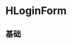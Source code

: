 # HLoginForm

## 基础

<div style="background-color:var(--color-background-base3);padding:20px;display:inline-block">
<HLoginForm name="HLoginForm" @on-submit="onSignin"></HLoginForm>
</div>

<script setup>
import HLoginForm from '../src/components/forms/HLoginForm.vue'
const onSignin = (payload)=> {
  console.log(payload);
}
</script>
